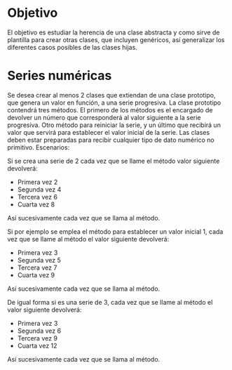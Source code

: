 # Objetivo
El objetivo es estudiar la herencia de una clase abstracta y como sirve de plantilla para crear otras clases, que incluyen genéricos, así generalizar los diferentes casos posibles de las clases hijas.

# Series numéricas
Se desea crear al menos 2 clases que extiendan de una clase prototipo, que genera un valor en función, a una serie progresiva. La clase prototipo contendrá tres métodos. El primero de los métodos es el encargado de devolver un número que corresponderá al valor siguiente a la serie progresiva. Otro método para reiniciar la serie, y un último que recibirá un valor que servirá para establecer el valor inicial de la serie. Las clases deben estar preparadas para recibir cualquier tipo de dato numérico no primitivo.
Escenarios:

Si se crea una serie de 2 cada vez que se llame el método valor siguiente devolverá:
- Primera vez 2
- Segunda vez 4
- Tercera vez 6
- Cuarta vez 8

Así sucesivamente cada vez que se llama al método.


Si por ejemplo se emplea el método para establecer un valor inicial 1, cada vez que se llame al método el valor siguiente devolverá:
- Primera vez 3
- Segunda vez 5
- Tercera vez 7
- Cuarta vez 9

Así sucesivamente cada vez que se llama al método.


De igual forma si es una serie de 3, cada vez que se llame al método el valor siguiente devolverá:
- Primera vez 3
- Segunda vez 6
- Tercera vez 9
- Cuarta vez 12

Así sucesivamente cada vez que se llama al método.